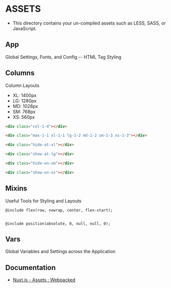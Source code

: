 # ASSETS

* This directory contains your un-compiled assets such as LESS, SASS, or JavaScript.


## App
Global Settings, Fonts, and Config -- HTML Tag Styling


## Columns
Column Layouts
* XL: 1400px
* LG: 1280px
* MD: 1028px
* SM: 768px
* XS: 560px

```html
<div class="col-1-4"></div>

<div class="max-1-1 xl-1-1 lg-1-2 md-1-2 sm-1-3 xs-1-3"></div>

<div class="hide-at-xl"></div>

<div class="show-at-lg"></div>

<div class="hide-on-sm"></div>

<div class="show-on-xs"></div>
```


## Mixins
Useful Tools for Styling and Layouts

```
@include flex(row, nowrap, center, flex-start);


@include position(absolute, 0, null, null, 0);
```


## Vars
Global Variables and Settings across the Application


## Documentation
* [Nuxt.js - Assets : Webpacked](https://nuxtjs.org/guide/assets#webpacked)
